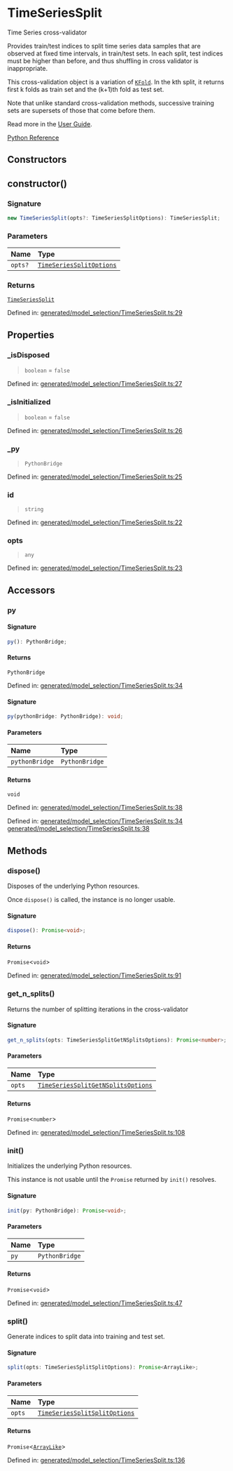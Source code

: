 # TimeSeriesSplit

Time Series cross-validator

Provides train/test indices to split time series data samples that are observed at fixed time intervals, in train/test sets. In each split, test indices must be higher than before, and thus shuffling in cross validator is inappropriate.

This cross-validation object is a variation of [`KFold`](sklearn.model_selection.KFold.html#sklearn.model_selection.KFold "sklearn.model_selection.KFold"). In the kth split, it returns first k folds as train set and the (k+1)th fold as test set.

Note that unlike standard cross-validation methods, successive training sets are supersets of those that come before them.

Read more in the [User Guide](../cross_validation.html#time-series-split).

[Python Reference](https://scikit-learn.org/stable/modules/generated/sklearn.model_selection.TimeSeriesSplit.html)

## Constructors

## constructor()

### Signature

```ts
new TimeSeriesSplit(opts?: TimeSeriesSplitOptions): TimeSeriesSplit;
```

### Parameters

| Name | Type |
| :------ | :------ |
| `opts?` | [`TimeSeriesSplitOptions`](../interfaces/TimeSeriesSplitOptions.md) |

### Returns

[`TimeSeriesSplit`](TimeSeriesSplit.md)

Defined in:  [generated/model\_selection/TimeSeriesSplit.ts:29](https://github.com/transitive-bullshit/scikit-learn-ts/blob/b59c1ff/packages/sklearn/src/generated/model_selection/TimeSeriesSplit.ts#L29)

## Properties

### \_isDisposed

> `boolean`  = `false`

Defined in:  [generated/model\_selection/TimeSeriesSplit.ts:27](https://github.com/transitive-bullshit/scikit-learn-ts/blob/b59c1ff/packages/sklearn/src/generated/model_selection/TimeSeriesSplit.ts#L27)

### \_isInitialized

> `boolean`  = `false`

Defined in:  [generated/model\_selection/TimeSeriesSplit.ts:26](https://github.com/transitive-bullshit/scikit-learn-ts/blob/b59c1ff/packages/sklearn/src/generated/model_selection/TimeSeriesSplit.ts#L26)

### \_py

> `PythonBridge`

Defined in:  [generated/model\_selection/TimeSeriesSplit.ts:25](https://github.com/transitive-bullshit/scikit-learn-ts/blob/b59c1ff/packages/sklearn/src/generated/model_selection/TimeSeriesSplit.ts#L25)

### id

> `string`

Defined in:  [generated/model\_selection/TimeSeriesSplit.ts:22](https://github.com/transitive-bullshit/scikit-learn-ts/blob/b59c1ff/packages/sklearn/src/generated/model_selection/TimeSeriesSplit.ts#L22)

### opts

> `any`

Defined in:  [generated/model\_selection/TimeSeriesSplit.ts:23](https://github.com/transitive-bullshit/scikit-learn-ts/blob/b59c1ff/packages/sklearn/src/generated/model_selection/TimeSeriesSplit.ts#L23)

## Accessors

### py

#### Signature

```ts
py(): PythonBridge;
```

#### Returns

`PythonBridge`

Defined in:  [generated/model\_selection/TimeSeriesSplit.ts:34](https://github.com/transitive-bullshit/scikit-learn-ts/blob/b59c1ff/packages/sklearn/src/generated/model_selection/TimeSeriesSplit.ts#L34)

#### Signature

```ts
py(pythonBridge: PythonBridge): void;
```

#### Parameters

| Name | Type |
| :------ | :------ |
| `pythonBridge` | `PythonBridge` |

#### Returns

`void`

Defined in:  [generated/model\_selection/TimeSeriesSplit.ts:38](https://github.com/transitive-bullshit/scikit-learn-ts/blob/b59c1ff/packages/sklearn/src/generated/model_selection/TimeSeriesSplit.ts#L38)

Defined in:  [generated/model\_selection/TimeSeriesSplit.ts:34](https://github.com/transitive-bullshit/scikit-learn-ts/blob/b59c1ff/packages/sklearn/src/generated/model_selection/TimeSeriesSplit.ts#L34) [generated/model\_selection/TimeSeriesSplit.ts:38](https://github.com/transitive-bullshit/scikit-learn-ts/blob/b59c1ff/packages/sklearn/src/generated/model_selection/TimeSeriesSplit.ts#L38)

## Methods

### dispose()

Disposes of the underlying Python resources.

Once `dispose()` is called, the instance is no longer usable.

#### Signature

```ts
dispose(): Promise<void>;
```

#### Returns

`Promise`\<`void`\>

Defined in:  [generated/model\_selection/TimeSeriesSplit.ts:91](https://github.com/transitive-bullshit/scikit-learn-ts/blob/b59c1ff/packages/sklearn/src/generated/model_selection/TimeSeriesSplit.ts#L91)

### get\_n\_splits()

Returns the number of splitting iterations in the cross-validator

#### Signature

```ts
get_n_splits(opts: TimeSeriesSplitGetNSplitsOptions): Promise<number>;
```

#### Parameters

| Name | Type |
| :------ | :------ |
| `opts` | [`TimeSeriesSplitGetNSplitsOptions`](../interfaces/TimeSeriesSplitGetNSplitsOptions.md) |

#### Returns

`Promise`\<`number`\>

Defined in:  [generated/model\_selection/TimeSeriesSplit.ts:108](https://github.com/transitive-bullshit/scikit-learn-ts/blob/b59c1ff/packages/sklearn/src/generated/model_selection/TimeSeriesSplit.ts#L108)

### init()

Initializes the underlying Python resources.

This instance is not usable until the `Promise` returned by `init()` resolves.

#### Signature

```ts
init(py: PythonBridge): Promise<void>;
```

#### Parameters

| Name | Type |
| :------ | :------ |
| `py` | `PythonBridge` |

#### Returns

`Promise`\<`void`\>

Defined in:  [generated/model\_selection/TimeSeriesSplit.ts:47](https://github.com/transitive-bullshit/scikit-learn-ts/blob/b59c1ff/packages/sklearn/src/generated/model_selection/TimeSeriesSplit.ts#L47)

### split()

Generate indices to split data into training and test set.

#### Signature

```ts
split(opts: TimeSeriesSplitSplitOptions): Promise<ArrayLike>;
```

#### Parameters

| Name | Type |
| :------ | :------ |
| `opts` | [`TimeSeriesSplitSplitOptions`](../interfaces/TimeSeriesSplitSplitOptions.md) |

#### Returns

`Promise`\<[`ArrayLike`](../types/ArrayLike.md)\>

Defined in:  [generated/model\_selection/TimeSeriesSplit.ts:136](https://github.com/transitive-bullshit/scikit-learn-ts/blob/b59c1ff/packages/sklearn/src/generated/model_selection/TimeSeriesSplit.ts#L136)

